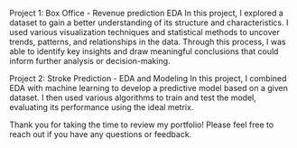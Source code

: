 Project 1: Box Office - Revenue prediction EDA
In this project, I explored a dataset to gain a better understanding of its structure and characteristics. I used various visualization techniques and statistical methods to uncover trends, patterns, and relationships in the data. Through this process, I was able to identify key insights and draw meaningful conclusions that could inform further analysis or decision-making.


Project 2: Stroke Prediction - EDA and Modeling
In this project, I combined EDA with machine learning to develop a predictive model based on a given dataset. I then used various algorithms to train and test the model, evaluating its performance using the ideal metrix.

Thank you for taking the time to review my portfolio! Please feel free to reach out if you have any questions or feedback.
